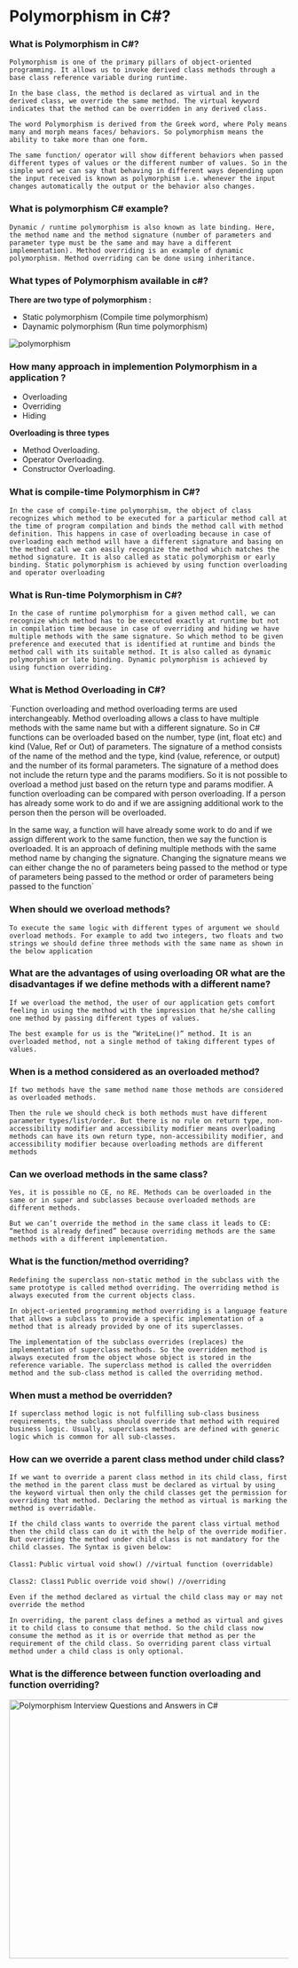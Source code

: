 # Polymorphism in C#?

### What is Polymorphism in C#?

`Polymorphism is one of the primary pillars of object-oriented programming. It allows us to invoke derived class methods through a base class reference variable during runtime.`

`In the base class, the method is declared as virtual and in the derived class, we override the same method. The virtual keyword indicates that the method can be overridden in any derived class.`

`The word Polymorphism is derived from the Greek word, where Poly means many and morph means faces/ behaviors. So polymorphism means the ability to take more than one form.`

`The same function/ operator will show different behaviors when passed different types of values or the different number of values. So in the simple word we can say that behaving in different ways depending upon the input received is known as polymorphism i.e. whenever the input changes automatically the output or the behavior also changes.`

### What is polymorphism C# example?
`Dynamic / runtime polymorphism is also known as late binding. Here, the method name and the method signature (number of parameters and parameter type must be the same and may have a different implementation). Method overriding is an example of dynamic polymorphism. Method overriding can be done using inheritance.`

### What types of Polymorphism available in c#?

**There are two type of polymorphism :**
- Static polymorphism (Compile time polymorphism)
- Daynamic polymorphism (Run time polymorphism)

<img alt="polymorphism" class="" data-src="/UploadFile/ff2f08/understanding-polymorphism-in-C-Sharp/Images/ploymorphism.jpg" src="https://www.c-sharpcorner.com/UploadFile/ff2f08/understanding-polymorphism-in-C-Sharp/Images/ploymorphism.jpg">

### How many approach in implemention Polymorphism in a application ?
- Overloading
- Overriding
- Hiding

**Overloading is  three types**
- Method Overloading.
- Operator Overloading.
- Constructor Overloading.

### What is compile-time Polymorphism in C#?
`In the case of compile-time polymorphism, the object of class recognizes which method to be executed for a particular method call at the time of program compilation and binds the method call with method definition.
This happens in case of overloading because in case of overloading each method will have a different signature and basing on the method call we can easily recognize the method which matches the method signature.
It is also called as static polymorphism or early binding. Static polymorphism is achieved by using function overloading and operator overloading`

### What is Run-time Polymorphism in C#?
`In the case of runtime polymorphism for a given method call, we can recognize which method has to be executed exactly at runtime but not in compilation time because in case of overriding and hiding we have multiple methods with the same signature. So which method to be given preference and executed that is identified at runtime and binds the method call with its suitable method.
It is also called as dynamic polymorphism or late binding. Dynamic polymorphism is achieved by using function overriding.`

### What is Method Overloading in C#?
`Function overloading and method overloading terms are used interchangeably. Method overloading allows a class to have multiple methods with the same name but with a different signature. So in C# functions can be overloaded based on the number, type (int, float etc) and kind (Value, Ref or Out) of parameters.
The signature of a method consists of the name of the method and the type, kind (value, reference, or output) and the number of its formal parameters. The signature of a method does not include the return type and the params modifiers. So it is not possible to overload a method just based on the return type and params modifier.
A function overloading can be compared with person overloading. If a person has already some work to do and if we are assigning additional work to the person then the person will be overloaded.

In the same way, a function will have already some work to do and if we assign different work to the same function, then we say the function is overloaded. It is an approach of defining multiple methods with the same method name by changing the signature. Changing the signature means we can either change the no of parameters being passed to the method or type of parameters being passed to the method or order of parameters being passed to the function`

### When should we overload methods?
`To execute the same logic with different types of argument we should overload methods. For example to add two integers, two floats and two strings we should define three methods with the same name as shown in the below application`

### What are the advantages of using overloading OR what are the disadvantages if we define methods with a different name?
`If we overload the method, the user of our application gets comfort feeling in using the method with the impression that he/she calling one method by passing different types of values.`

`The best example for us is the “WriteLine()” method. It is an overloaded method, not a single method of taking different types of values.`

### When is a method considered as an overloaded method?
`If two methods have the same method name those methods are considered as overloaded methods.`

`Then the rule we should check is both methods must have different parameter types/list/order. But there is no rule on return type, non-accessibility modifier and accessibility modifier means overloading methods can have its own return type, non-accessibility modifier, and accessibility modifier because overloading methods are different methods`

### Can we overload methods in the same class?
`Yes, it is possible no CE, no RE. Methods can be overloaded in the same or in super and subclasses because overloaded methods are different methods.`

`But we can’t override the method in the same class it leads to CE: “method is already defined” because overriding methods are the same methods with a different implementation.`

### What is the function/method overriding?

`Redefining the superclass non-static method in the subclass with the same prototype is called method overriding. The overriding method is always executed from the current objects class.`

`In object-oriented programming method overriding is a language feature that allows a subclass to provide a specific implementation of a method that is already provided by one of its superclasses.`

`The implementation of the subclass overrides (replaces) the implementation of superclass methods. So the overridden method is always executed from the object whose object is stored in the reference variable. The superclass method is called the overridden method and the sub-class method is called the overriding method.`

### When must a method be overridden?
`If superclass method logic is not fulfilling sub-class business requirements, the subclass should override that method with required business logic. Usually, superclass methods are defined with generic logic which is common for all sub-classes.`

### How can we override a parent class method under child class?
`If we want to override a parent class method in its child class, first the method in the parent class must be declared as virtual by using the keyword virtual then only the child classes get the permission for overriding that method. Declaring the method as virtual is marking the method is overridable.`

`If the child class wants to override the parent class virtual method then the child class can do it with the help of the override modifier. But overriding the method under child class is not mandatory for the child classes. The Syntax is given below:`

`Class1:`
`Public virtual void show() //virtual function (overridable)`

`Class2: Class1`
`Public override void show() //overriding`

`Even if the method declared as virtual the child class may or may not override the method`

`In overriding, the parent class defines a method as virtual and gives it to child class to consume that method. So the child class now consume the method as it is or override that method as per the requirement of the child class. So overriding parent class virtual method under a child class is only optional.`

### What is the difference between function overloading and function overriding?

<img class="alignnone wp-image-4725" title="Polymorphism Interview Questions and Answers in C#" src="https://dotnettutorials.net/wp-content/uploads/2018/08/Polymorphism-Interview-Questions-and-Answers-in-C.png" alt="Polymorphism Interview Questions and Answers in C#" width="774" height="467" srcset="https://dotnettutorials.net/wp-content/uploads/2018/08/Polymorphism-Interview-Questions-and-Answers-in-C.png 1058w, https://dotnettutorials.net/wp-content/uploads/2018/08/Polymorphism-Interview-Questions-and-Answers-in-C-300x181.png 300w, https://dotnettutorials.net/wp-content/uploads/2018/08/Polymorphism-Interview-Questions-and-Answers-in-C-768x463.png 768w, https://dotnettutorials.net/wp-content/uploads/2018/08/Polymorphism-Interview-Questions-and-Answers-in-C-1024x617.png 1024w" sizes="(max-width: 774px) 100vw, 774px">
